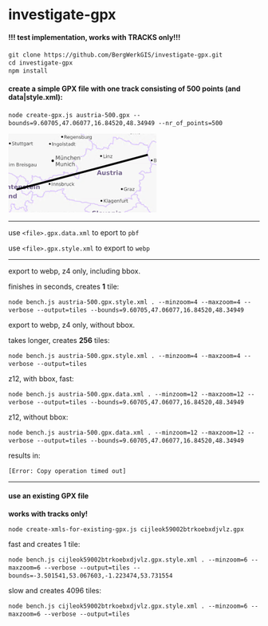 # investigate-gpx


#### !!! test implementation, works with TRACKS only!!!

```
git clone https://github.com/BergWerkGIS/investigate-gpx.git
cd investigate-gpx
npm install
```

#### create a simple GPX file with one track consisting of 500 points (and data|style.xml):

```
node create-gpx.js austria-500.gpx --bounds=9.60705,47.06077,16.84520,48.34949 --nr_of_points=500
```

![austria-500.gpx](img/austria-500.png)

-----

use `<file>.gpx.data.xml` to eport to `pbf`

use `<file>.gpx.style.xml` to export to `webp`

-----


export to webp, z4 only, including bbox.

finishes in seconds, creates **1** tile:

```
node bench.js austria-500.gpx.style.xml . --minzoom=4 --maxzoom=4 --verbose --output=tiles --bounds=9.60705,47.06077,16.84520,48.34949
```

export to webp, z4 only, without bbox.

takes longer, creates **256** tiles:

```
node bench.js austria-500.gpx.style.xml . --minzoom=4 --maxzoom=4 --verbose --output=tiles
```

z12, with bbox, fast:

```
node bench.js austria-500.gpx.data.xml . --minzoom=12 --maxzoom=12 --verbose --output=tiles --bounds=9.60705,47.06077,16.84520,48.34949
```

z12, without bbox:

```
node bench.js austria-500.gpx.data.xml . --minzoom=12 --maxzoom=12 --verbose --output=tiles --bounds=9.60705,47.06077,16.84520,48.34949
```

results in:

```
[Error: Copy operation timed out]
```

-----

#### use an existing GPX file

**works with tracks only!**

```
node create-xmls-for-existing-gpx.js cijleok59002btrkoebxdjvlz.gpx
```

fast and creates 1 tile:

```
node bench.js cijleok59002btrkoebxdjvlz.gpx.style.xml . --minzoom=6 --maxzoom=6 --verbose --output=tiles --bounds=-3.501541,53.067603,-1.223474,53.731554
```


slow and creates 4096 tiles:

```
node bench.js cijleok59002btrkoebxdjvlz.gpx.style.xml . --minzoom=6 --maxzoom=6 --verbose --output=tiles
```
